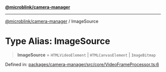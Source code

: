 [**@microblink/camera-manager**](../README.md)

---

[@microblink/camera-manager](../README.md) / ImageSource

# Type Alias: ImageSource

> **ImageSource** = `HTMLVideoElement` \| `HTMLCanvasElement` \| `ImageBitmap`

Defined in: [packages/camera-manager/src/core/VideoFrameProcessor.ts:6](https://github.com/BlinkID/blinkid-web/blob/main/packages/camera-manager/src/core/VideoFrameProcessor.ts)
